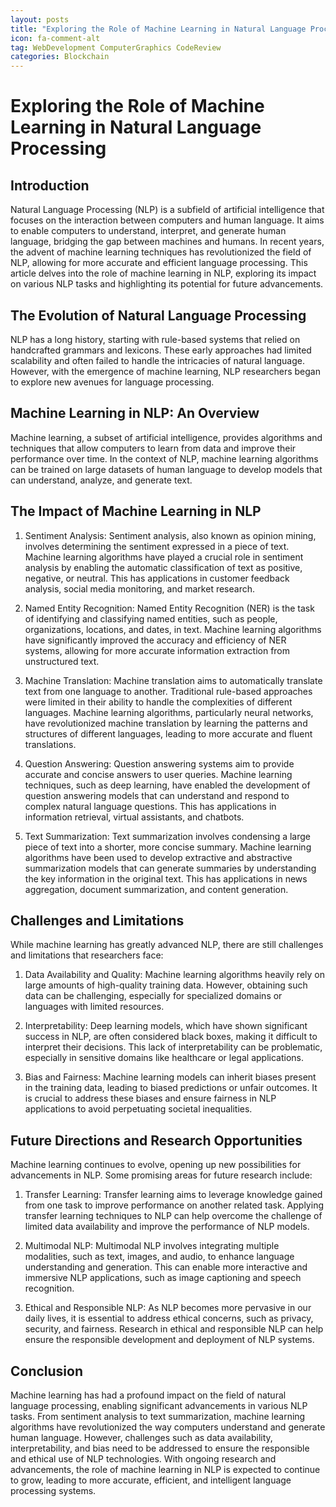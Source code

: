 ```yaml
---
layout: posts
title: "Exploring the Role of Machine Learning in Natural Language Processing"
icon: fa-comment-alt
tag: WebDevelopment ComputerGraphics CodeReview
categories: Blockchain
---
```



# Exploring the Role of Machine Learning in Natural Language Processing

## Introduction

Natural Language Processing (NLP) is a subfield of artificial intelligence that focuses on the interaction between computers and human language. It aims to enable computers to understand, interpret, and generate human language, bridging the gap between machines and humans. In recent years, the advent of machine learning techniques has revolutionized the field of NLP, allowing for more accurate and efficient language processing. This article delves into the role of machine learning in NLP, exploring its impact on various NLP tasks and highlighting its potential for future advancements.

## The Evolution of Natural Language Processing

NLP has a long history, starting with rule-based systems that relied on handcrafted grammars and lexicons. These early approaches had limited scalability and often failed to handle the intricacies of natural language. However, with the emergence of machine learning, NLP researchers began to explore new avenues for language processing.

## Machine Learning in NLP: An Overview

Machine learning, a subset of artificial intelligence, provides algorithms and techniques that allow computers to learn from data and improve their performance over time. In the context of NLP, machine learning algorithms can be trained on large datasets of human language to develop models that can understand, analyze, and generate text.

## The Impact of Machine Learning in NLP

1. Sentiment Analysis: Sentiment analysis, also known as opinion mining, involves determining the sentiment expressed in a piece of text. Machine learning algorithms have played a crucial role in sentiment analysis by enabling the automatic classification of text as positive, negative, or neutral. This has applications in customer feedback analysis, social media monitoring, and market research.

2. Named Entity Recognition: Named Entity Recognition (NER) is the task of identifying and classifying named entities, such as people, organizations, locations, and dates, in text. Machine learning algorithms have significantly improved the accuracy and efficiency of NER systems, allowing for more accurate information extraction from unstructured text.

3. Machine Translation: Machine translation aims to automatically translate text from one language to another. Traditional rule-based approaches were limited in their ability to handle the complexities of different languages. Machine learning algorithms, particularly neural networks, have revolutionized machine translation by learning the patterns and structures of different languages, leading to more accurate and fluent translations.

4. Question Answering: Question answering systems aim to provide accurate and concise answers to user queries. Machine learning techniques, such as deep learning, have enabled the development of question answering models that can understand and respond to complex natural language questions. This has applications in information retrieval, virtual assistants, and chatbots.

5. Text Summarization: Text summarization involves condensing a large piece of text into a shorter, more concise summary. Machine learning algorithms have been used to develop extractive and abstractive summarization models that can generate summaries by understanding the key information in the original text. This has applications in news aggregation, document summarization, and content generation.

## Challenges and Limitations

While machine learning has greatly advanced NLP, there are still challenges and limitations that researchers face:

1. Data Availability and Quality: Machine learning algorithms heavily rely on large amounts of high-quality training data. However, obtaining such data can be challenging, especially for specialized domains or languages with limited resources.

2. Interpretability: Deep learning models, which have shown significant success in NLP, are often considered black boxes, making it difficult to interpret their decisions. This lack of interpretability can be problematic, especially in sensitive domains like healthcare or legal applications.

3. Bias and Fairness: Machine learning models can inherit biases present in the training data, leading to biased predictions or unfair outcomes. It is crucial to address these biases and ensure fairness in NLP applications to avoid perpetuating societal inequalities.

## Future Directions and Research Opportunities

Machine learning continues to evolve, opening up new possibilities for advancements in NLP. Some promising areas for future research include:

1. Transfer Learning: Transfer learning aims to leverage knowledge gained from one task to improve performance on another related task. Applying transfer learning techniques to NLP can help overcome the challenge of limited data availability and improve the performance of NLP models.

2. Multimodal NLP: Multimodal NLP involves integrating multiple modalities, such as text, images, and audio, to enhance language understanding and generation. This can enable more interactive and immersive NLP applications, such as image captioning and speech recognition.

3. Ethical and Responsible NLP: As NLP becomes more pervasive in our daily lives, it is essential to address ethical concerns, such as privacy, security, and fairness. Research in ethical and responsible NLP can help ensure the responsible development and deployment of NLP systems.

## Conclusion

Machine learning has had a profound impact on the field of natural language processing, enabling significant advancements in various NLP tasks. From sentiment analysis to text summarization, machine learning algorithms have revolutionized the way computers understand and generate human language. However, challenges such as data availability, interpretability, and bias need to be addressed to ensure the responsible and ethical use of NLP technologies. With ongoing research and advancements, the role of machine learning in NLP is expected to continue to grow, leading to more accurate, efficient, and intelligent language processing systems.